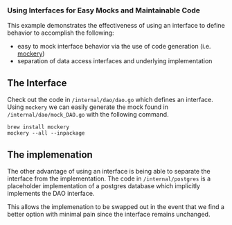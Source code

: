 ### Using Interfaces for Easy Mocks and Maintainable Code
This example demonstrates the effectiveness of using an interface to define behavior to accomplish the following:
* easy to mock interface behavior via the use of code generation (i.e. [mockery](https://github.com/vektra/mockery))
* separation of data access interfaces and underlying implementation 

## The Interface
Check out the code in `/internal/dao/dao.go` which defines an interface. Using `mockery` we can easily generate the mock found in `/internal/dao/mock_DAO.go` with the following command.

```
brew install mockery
mockery --all --inpackage
```

## The implemenation
The other advantage of using an interface is being able to separate the interface from the implementation. The code in `/internal/postgres` is a placeholder implementation of a postgres database which implicitly implements the DAO interface. 

This allows the implemenation to be swapped out in the event that we find a better option with minimal pain since the interface remains unchanged.